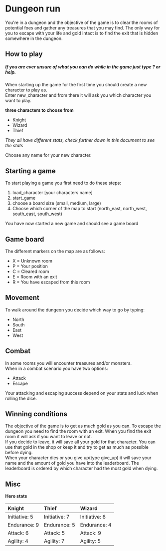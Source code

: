 # Dungeon run
You're in a dungeon and the objective of the game is to clear the rooms of potential foes and gather any treasures that
you may find. The only way for you to escape with your life and gold intact is to find the exit that is hidden somewhere
in the dungeon.

## How to play
##### If you are ever unsure of what you can do while in the game just type ? or help.  

When starting up the game for the first time you should create a new character to play as.  
Enter new_character and from there it will ask you which character you want to play.  

**three characters to choose from**
* Knight
* Wizard
* Thief  

*They all have different stats, check further down in this document to see the stats*  

Choose any name for your new character.  
## Starting a game
To start playing a game you first need to do these steps:  
1. load_character [your characters name]
2. start_game  
3. choose a board size (small, medium, large)
4. Choose which corner of the map to start (north_east, north_west, south_east, south_west)  

You have now started a new game and should see a game board

## Game board
The different markers on the map are as follows:  
* X = Unknown room
* P = Your position
* C = Cleared room
* E = Room with an exit
* R = You have escaped from this room  

## Movement
To walk around the dungeon you decide which way to go by typing:
* North
* South
* East 
* West

## Combat
In some rooms you will encounter treasures and/or monsters.  
When in a combat scenario you have two options:
* Attack
* Escape  

Your attacking and escaping success depend on your stats and luck when rolling the dice.

## Winning conditions
The objective of the game is to get as much gold as you can. To escape the dungeon
you need to find the room with an exit. When you find the exit room it will ask
if you want to leave or not.  
If you decide to leave, it will save all your gold
for that character. You can use that gold in the shop or keep it and try to get
as much as possible before dying.  
When your character dies or you give up(type give_up) it will save your name and
the amount of gold you have into the leaderboard. The leaderboard is ordered
by which character had the most gold when dying.  
  
  
## Misc
**Hero stats**

| Knight    | Thief | Wizard|
|:------------- |:----------------|:-------------|
| Initiative: 5   | Initiative: 7| Initiative: 6|
| Endurance: 9    | Endurance: 5 | Endurance: 4 |
| Attack: 6       | Attack: 5    | Attack: 9    |
| Agility: 4      | Agility: 7   | Agility: 5   |
